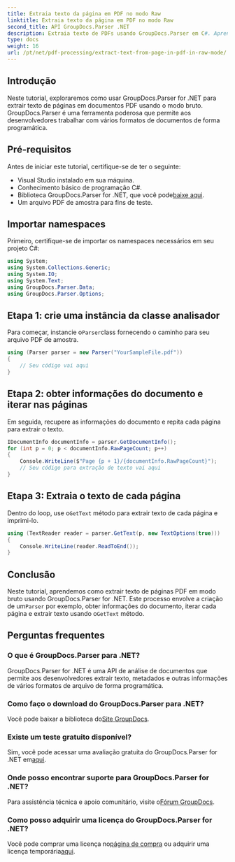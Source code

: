 ```yaml
---
title: Extraia texto da página em PDF no modo Raw
linktitle: Extraia texto da página em PDF no modo Raw
second_title: API GroupDocs.Parser .NET
description: Extraia texto de PDFs usando GroupDocs.Parser em C#. Aprenda a extração eficiente de texto em PDF com esta poderosa biblioteca .NET.
type: docs
weight: 16
url: /pt/net/pdf-processing/extract-text-from-page-in-pdf-in-raw-mode/
---
```

## Introdução
Neste tutorial, exploraremos como usar GroupDocs.Parser for .NET para extrair texto de páginas em documentos PDF usando o modo bruto. GroupDocs.Parser é uma ferramenta poderosa que permite aos desenvolvedores trabalhar com vários formatos de documentos de forma programática.
## Pré-requisitos
Antes de iniciar este tutorial, certifique-se de ter o seguinte:
- Visual Studio instalado em sua máquina.
- Conhecimento básico de programação C#.
- Biblioteca GroupDocs.Parser for .NET, que você pode[baixe aqui](https://releases.groupdocs.com/parser/net/).
- Um arquivo PDF de amostra para fins de teste.

## Importar namespaces
Primeiro, certifique-se de importar os namespaces necessários em seu projeto C#:
```csharp
using System;
using System.Collections.Generic;
using System.IO;
using System.Text;
using GroupDocs.Parser.Data;
using GroupDocs.Parser.Options;
```
## Etapa 1: crie uma instância da classe analisador
 Para começar, instancie o`Parser`class fornecendo o caminho para seu arquivo PDF de amostra.
```csharp
using (Parser parser = new Parser("YourSampleFile.pdf"))
{
    // Seu código vai aqui
}
```
## Etapa 2: obter informações do documento e iterar nas páginas
Em seguida, recupere as informações do documento e repita cada página para extrair o texto.
```csharp
IDocumentInfo documentInfo = parser.GetDocumentInfo();
for (int p = 0; p < documentInfo.RawPageCount; p++)
{
    Console.WriteLine($"Page {p + 1}/{documentInfo.RawPageCount}");
    // Seu código para extração de texto vai aqui
}
```
## Etapa 3: Extraia o texto de cada página
 Dentro do loop, use o`GetText` método para extrair texto de cada página e imprimi-lo.
```csharp
using (TextReader reader = parser.GetText(p, new TextOptions(true)))
{
    Console.WriteLine(reader.ReadToEnd());
}
```

## Conclusão
 Neste tutorial, aprendemos como extrair texto de páginas PDF em modo bruto usando GroupDocs.Parser for .NET. Este processo envolve a criação de um`Parser` por exemplo, obter informações do documento, iterar cada página e extrair texto usando o`GetText` método.

## Perguntas frequentes
### O que é GroupDocs.Parser para .NET?
GroupDocs.Parser for .NET é uma API de análise de documentos que permite aos desenvolvedores extrair texto, metadados e outras informações de vários formatos de arquivo de forma programática.
### Como faço o download do GroupDocs.Parser para .NET?
 Você pode baixar a biblioteca do[Site GroupDocs](https://releases.groupdocs.com/parser/net/).
### Existe um teste gratuito disponível?
 Sim, você pode acessar uma avaliação gratuita do GroupDocs.Parser for .NET em[aqui](https://releases.groupdocs.com/).
### Onde posso encontrar suporte para GroupDocs.Parser for .NET?
 Para assistência técnica e apoio comunitário, visite o[Fórum GroupDocs](https://forum.groupdocs.com/c/parser/17).
### Como posso adquirir uma licença do GroupDocs.Parser for .NET?
 Você pode comprar uma licença no[página de compra](https://purchase.groupdocs.com/buy) ou adquirir uma licença temporária[aqui](https://purchase.groupdocs.com/temporary-license/).